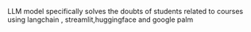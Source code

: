 LLM model specifically solves the doubts of students related to courses using langchain , streamlit,huggingface and google palm
